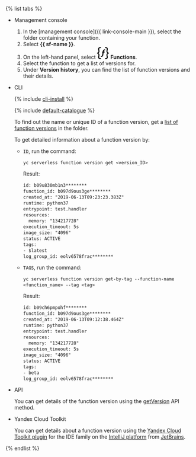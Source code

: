 {% list tabs %}

- Management console

   1. In the [management console]({{ link-console-main }}), select the folder containing your function.
   1. Select **{{ sf-name }}**.
   1. On the left-hand panel, select ![image](../../_assets/functions/functions.svg) **Functions**.
   1. Select the function to get a list of versions for.
   1. Under **Version history**, you can find the list of function versions and their details.

- CLI

   {% include [cli-install](../cli-install.md) %}

   {% include [default-catalogue](../default-catalogue.md) %}

   To find out the name or unique ID of a function version, get a [list of function versions](./version-list.md) in the folder.

   To get detailed information about a function version by:

   * `ID`, run the command:
      ```
      yc serverless function version get <version_ID>
      ```
      Result:
      ```
      id: b09u830mb1n3********
      function_id: b097d9ous3ge********
      created_at: "2019-06-13T09:23:23.383Z"
      runtime: python37
      entrypoint: test.handler
      resources:
        memory: "134217728"
      execution_timeout: 5s
      image_size: "4096"
      status: ACTIVE
      tags:
      - $latest
      log_group_id: eolv6578frac********
      ```

   * `TAGS`, run the command:
      ```
      yc serverless function version get-by-tag --function-name <function_name> --tag <tag>
      ```
      Result:
      ```
      id: b09ch6pmpohf********
      function_id: b097d9ous3ge********
      created_at: "2019-06-13T09:12:38.464Z"
      runtime: python37
      entrypoint: test.handler
      resources:
        memory: "134217728"
      execution_timeout: 5s
      image_size: "4096"
      status: ACTIVE
      tags:
      - beta
      log_group_id: eolv6578frac********
      ```

- API

   You can get details of the function version using the [getVersion](../../functions/functions/api-ref/Function/getVersion.md) API method.

- Yandex Cloud Toolkit

   You can get details about a function version using the [Yandex Cloud Toolkit plugin](https://github.com/yandex-cloud/ide-plugin-jetbrains/blob/master/README.en.md) for the IDE family on the [IntelliJ platform](https://www.jetbrains.com/opensource/idea/) from [JetBrains](https://www.jetbrains.com/).

{% endlist %}
